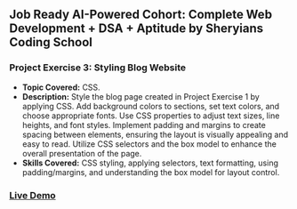 ## Job Ready AI-Powered Cohort: Complete Web Development + DSA + Aptitude by Sheryians Coding School

### Project Exercise 3: Styling Blog Website

- **Topic Covered:** CSS.
- **Description:** Style the blog page created in Project Exercise 1 by applying CSS. Add background colors to sections, set text colors, and choose appropriate fonts. Use CSS properties to adjust text sizes, line heights, and font styles. Implement padding and margins to create spacing between elements, ensuring the layout is visually appealing and easy to read. Utilize CSS selectors and the box model to enhance the overall presentation of the page.
- **Skills Covered:** CSS styling, applying selectors, text formatting, using padding/margins, and understanding the box model for layout control.

### [Live Demo](https://desgined-blog-website.netlify.app/)
